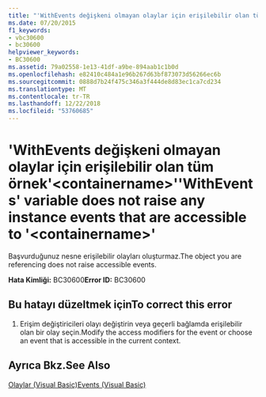 ```yaml
---
title: "'WithEvents değişkeni olmayan olaylar için erişilebilir olan tüm örnek'&lt;containername&gt;'"
ms.date: 07/20/2015
f1_keywords:
- vbc30600
- bc30600
helpviewer_keywords:
- BC30600
ms.assetid: 79a02558-1e13-41df-a9be-894aab1c1b0d
ms.openlocfilehash: e82410c484a1e96b267d63bf873073d56266ec6b
ms.sourcegitcommit: 0888d7b24f475c346a3f444de8d83ec1ca7cd234
ms.translationtype: MT
ms.contentlocale: tr-TR
ms.lasthandoff: 12/22/2018
ms.locfileid: "53760685"
---
```

# <a name="withevents-variable-does-not-raise-any-instance-events-that-are-accessible-to-ltcontainernamegt"></a><span data-ttu-id="d4f14-102">'WithEvents değişkeni olmayan olaylar için erişilebilir olan tüm örnek'&lt;containername&gt;'</span><span class="sxs-lookup"><span data-stu-id="d4f14-102">'WithEvents' variable does not raise any instance events that are accessible to '&lt;containername&gt;'</span></span>
<span data-ttu-id="d4f14-103">Başvurduğunuz nesne erişilebilir olayları oluşturmaz.</span><span class="sxs-lookup"><span data-stu-id="d4f14-103">The object you are referencing does not raise accessible events.</span></span>  
  
 <span data-ttu-id="d4f14-104">**Hata Kimliği:** BC30600</span><span class="sxs-lookup"><span data-stu-id="d4f14-104">**Error ID:** BC30600</span></span>  
  
## <a name="to-correct-this-error"></a><span data-ttu-id="d4f14-105">Bu hatayı düzeltmek için</span><span class="sxs-lookup"><span data-stu-id="d4f14-105">To correct this error</span></span>  
  
1.  <span data-ttu-id="d4f14-106">Erişim değiştiricileri olayı değiştirin veya geçerli bağlamda erişilebilir olan bir olay seçin.</span><span class="sxs-lookup"><span data-stu-id="d4f14-106">Modify the access modifiers for the event or choose an event that is accessible in the current context.</span></span>  
  
## <a name="see-also"></a><span data-ttu-id="d4f14-107">Ayrıca Bkz.</span><span class="sxs-lookup"><span data-stu-id="d4f14-107">See Also</span></span>  
 [<span data-ttu-id="d4f14-108">Olaylar (Visual Basic)</span><span class="sxs-lookup"><span data-stu-id="d4f14-108">Events (Visual Basic)</span></span>](~/docs/visual-basic/programming-guide/language-features/events/index.md)
